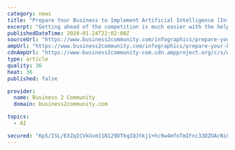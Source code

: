 ```yaml
---
category: news
title: "Prepare Your Business to Implement Artificial Intelligence [Infographic]"
excerpt: "Getting ahead of the competition is much easier with the help of artificial intelligence (AI). 60% of business leaders desperately need a method for AI use; however, only half of their organizations actually have a plan set. It’s 2020- new year, new enterprise needs. The most important thing to do is just get started. Waiting to do so can ..."
publishedDateTime: 2020-01-24T22:02:00Z
sourceUrl: "https://www.business2community.com/infographics/prepare-your-business-to-implement-artificial-intelligence-infographic-02278373"
ampUrl: "https://www.business2community.com/infographics/prepare-your-business-to-implement-artificial-intelligence-infographic-02278373/amp"
cdnAmpUrl: "https://www-business2community-com.cdn.ampproject.org/c/s/www.business2community.com/infographics/prepare-your-business-to-implement-artificial-intelligence-infographic-02278373/amp"
type: article
quality: 36
heat: 36
published: false

provider:
  name: Business 2 Community
  domain: business2community.com

topics:
  - AI

secured: "Kp5/ISL/EXZqICVkGvm11N129DTkqIQJtkj1+hc9w4mfoTmIFnc33DZUAcNiCGYMMvoSKYRg8UDwfjSn/eGBSMPF49WrFHJr0acHL8LE+f5rZ8fBgNyy3eT0j+5itXm+cChueir+Bed4Q4l/lOzVz0rpAJOWZNVzQXLLEbOmjQjlppFui6qf9vknZAcGNPfth1DlyIw2daiRUyGzGPNQ1BctUUb5xFg4oNtMi7PisC4H2MPeNOLwoTc16b3w+ESy7H0UBYKmO22461+BziA+QepZieZKYeCDwZccVBvAMgfo2LEXVvqUpoY8nmeBFhVrX1RzMwiS5bHAvIV2wzmgohCE9VZRUe5Zpsno19Wu113pPfnIPnCRkGz0xsksvzuhu8OEdxZ3DwqMZ/QWQU0MkKG60KhF3DrBPCD6EWYtyZDKrdLE9OCH6giiCLW49POZtRywT+PR3cZ1AtbSrTMogC9eA6C+lMF46Xw466o8WNI=;0Xzgg/NizlOfuGA8/WIE/A=="
---
```


